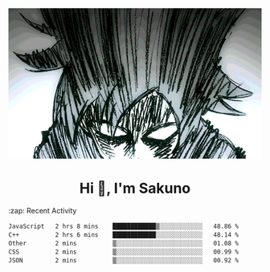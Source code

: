 <body>
<h1 align="center"></h1>
<br>
<div align="center">
<img width="auto" height="300" src="Img/mobFreakoutLonger.gif"/>
</div>
</div>
<h1 align="center">Hi 👋, I'm Sakuno</h1>
:zap: Recent Activity

<!--START_SECTION:waka-->

```txt
JavaScript   2 hrs 8 mins    ████████████▒░░░░░░░░░░░░   48.86 %
C++          2 hrs 6 mins    ████████████░░░░░░░░░░░░░   48.14 %
Other        2 mins          ▒░░░░░░░░░░░░░░░░░░░░░░░░   01.08 %
CSS          2 mins          ▒░░░░░░░░░░░░░░░░░░░░░░░░   00.99 %
JSON         2 mins          ▒░░░░░░░░░░░░░░░░░░░░░░░░   00.92 %
```

<!--END_SECTION:waka-->
